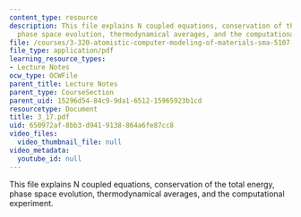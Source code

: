 ```yaml
---
content_type: resource
description: This file explains N coupled equations, conservation of the total energy,
  phase space evolution, thermodynamical averages, and the computational experiment.
file: /courses/3-320-atomistic-computer-modeling-of-materials-sma-5107-spring-2005/650972af8bb3d9419138864a6fe87cc8_3_17.pdf
file_type: application/pdf
learning_resource_types:
- Lecture Notes
ocw_type: OCWFile
parent_title: Lecture Notes
parent_type: CourseSection
parent_uid: 15296d54-84c9-9da1-6512-15965923b1cd
resourcetype: Document
title: 3_17.pdf
uid: 650972af-8bb3-d941-9138-864a6fe87cc8
video_files:
  video_thumbnail_file: null
video_metadata:
  youtube_id: null
---
```

This file explains N coupled equations, conservation of the total energy, phase space evolution, thermodynamical averages, and the computational experiment.

